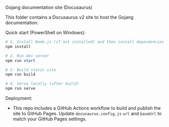 Gojang documentation site (Docusaurus)

This folder contains a Docusaurus v2 site to host the Gojang documentation.

Quick start (PowerShell on Windows):

```powershell
# 1. Install Node.js (if not installed) and then install dependencies
npm install

# 2. Run dev server
npm run start

# 3. Build static site
npm run build

# 4. Serve locally (after build)
npm run serve
```

Deployment:
- This repo includes a GitHub Actions workflow to build and publish the site to GitHub Pages. Update `docusaurus.config.js` `url` and `baseUrl` to match your GitHub Pages settings.
